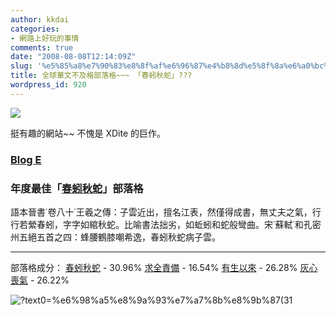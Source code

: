 ```yaml
---
author: kkdai
categories:
- 網路上好玩的事情
comments: true
date: "2008-08-08T12:14:09Z"
slug: '%e5%85%a8%e7%90%83%e8%8f%af%e6%96%87%e4%b8%8d%e5%8f%8a%e6%a0%bc%e9%83%a8%e8%90%bd%e6%a0%bc-%e3%80%8c%e6%98%a5%e8%9a%93%e7%a7%8b%e8%9b%87%e3%80%8d'
title: 全球華文不及格部落格~~~ 「春蚓秋蛇」???
wordpress_id: 920
---
```


[![](http://award.veryxd.net/award_photos/0000/2068/oran.jpg)](http://award.veryxd.net/blogs/2008)

 

挺有趣的網站~~ 不愧是 XDite 的巨作。

 

### [Blog E](http://www.evanlin.com/blog/)

 

### 年度最佳「[春蚓秋蛇](http://award.veryxd.net/awards/2102)」部落格 

 

語本晉書˙卷八十˙王羲之傳：子雲近出，擅名江表，然僅得成書，無丈夫之氣，行行若縈春蚓，字字如綰秋蛇。比喻書法拙劣，如蚯蚓和蛇般彎曲。宋˙蘇軾˙和孔密州五絕五首之四：蜂腰鶴膝嘲希逸，春蚓秋蛇病子雲。 

 

 

* * *

部落格成分： [春蚓秋蛇](http://award.veryxd.net/awards/2102) - 30.96% [求全責備](http://award.veryxd.net/awards/1146) - 16.54% [有生以來](http://award.veryxd.net/awards/9432) - 26.28% [灰心喪氣](http://award.veryxd.net/awards/3677) - 26.22%   

 

 

![?text0=%e6%98%a5%e8%9a%93%e7%a7%8b%e8%9b%87(31](http://graph.heartrails.com/api/?text0=%E6%98%A5%E8%9A%93%E7%A7%8B%E8%9B%87(31.0%25)&value0=30.9611&text1=%E6%B1%82%E5%85%A8%E8%B2%AC%E5%82%99(16.5%25)&value1=16.5403&text2=%E6%9C%89%E7%94%9F%E4%BB%A5%E4%BE%86(26.3%25)&value2=26.2832&text3=%E7%81%B0%E5%BF%83%E5%96%AA%E6%B0%A3(26.2%25)&value3=26.2154&)
